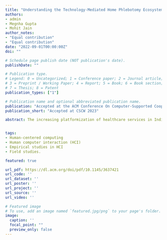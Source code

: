 ```yaml
---
title: "Understanding the Technology-Mediated Home Phlebotomy Ecosystem in India"
authors:
- admin
- Megnha Gupta
- Mohit Jain
author_notes:
- "Equal contribution"
- "Equal contribution"
date: "2022-09-01T00:00:00Z"
doi: ""

# Schedule page publish date (NOT publication's date).
publishDate: ""

# Publication type.
# Legend: 0 = Uncategorized; 1 = Conference paper; 2 = Journal article;
# 3 = Preprint / Working Paper; 4 = Report; 5 = Book; 6 = Book section;
# 7 = Thesis; 8 = Patent
publication_types: ["1"]

# Publication name and optional abbreviated publication name.
publication: "Accepted at the ACM Conference On Computer-Supported Cooperative Work And Social Computing (CSCW 2023)"
publication_short: "Accepted at CSCW 2023"

abstract: The increasing platformization of healthcare services in India, in the wake of COVID-19, has resulted in huge demand for home phlebotomy. However, there is a limited understanding of the impact of digitization on home phlebotomists’ workflows. To address this gap, we conducted 26 semi-structured interviews with home phlebotomists, riders, and patients, supplemented by observations of the entire workday of 3 phlebotomists. We found that home phlebotomists’ technology-mediated workflows are organized in ways that enable them to build strong support networks of human infrastructure, helping them negotiate and optimize their daily workflows. Moreover, while digitization of their workflows resulted in continued surveillance, it empowered them to justify their decisions and present evidence of work when needed. Based on our findings, we discuss implications for equitable platform work and future of platformized health, and conclude with design recommendations for telehealth platforms offering home phlebotomy services.


tags:
- Human-centered computing
- Human computer interaction (HCI)
- Empirical studies in HCI
- Field studies.

featured: true

url_pdf: https://dl.acm.org/doi/pdf/10.1145/3637421
url_code: ''
url_dataset: ''
url_poster: ''
url_project: ''
url_source: ''
url_video: ''

# Featured image
# To use, add an image named `featured.jpg/png` to your page's folder. 
image:
  caption: ''
  focal_point: ""
  preview_only: false
---
```


